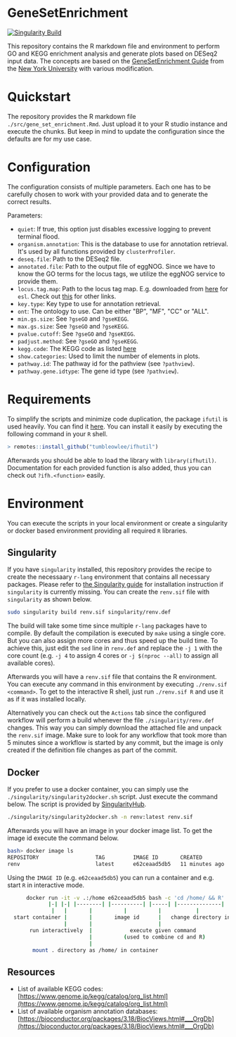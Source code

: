 # GeneSetEnrichment

[![Singularity Build](https://github.com/TumbleOwlee/gene-set-enrichment/actions/workflows/singularity.yml/badge.svg?branch=main)](https://github.com/TumbleOwlee/gene-set-enrichment/actions/workflows/singularity.yml)

This repository contains the R markdown file and environment to perform GO and KEGG enrichment analysis and generate plots based on DESeq2 input data. The concepts are based on the [GeneSetEnrichment Guide](https://learn.gencore.bio.nyu.edu/rna-seq-analysis/gene-set-enrichment-analysis/) from the [New York University](https://www.nyu.edu/) with various modification.

# Quickstart

The repository provides the R markdown file `./src/gene_set_enrichment.Rmd`. Just upload it to your R studio instance and execute the chunks. But keep in mind to update the configuration since the defaults are for my use case.

# Configuration

The configuration consists of multiple parameters. Each one has to be carefully chosen to work with your provided data and to generate the correct results.

Parameters:
* `quiet`: If true, this option just disables excessive logging to prevent terminal flood.
* `organism.annotation`: This is the database to use for annotation retrieval. It's used by all functions provided by `clusterProfiler`.
* `deseq.file`: Path to the DESeq2 file.
* `annotated.file`: Path to the output file of eggNOG. Since we have to know the GO terms for the locus tags, we utilize the eggNOG service to provide them.
* `locus.tag.map`: Path to the locus tag map. E.g. downloaded from [here](https://ftp.ncbi.nlm.nih.gov/genomes/all/GCF/000/299/455/GCF_000299455.1_ASM29945v1/) for `esl`. Check out [this](https://www.genome.jp/kegg/catalog/org_list.html) for other links.
* `key.type`: Key type to use for annotation retrieval.
* `ont`: The ontology to use. Can be either "BP", "MF", "CC" or "ALL".
* `min.gs.size`: See `?gseGO` and `?gseKEGG`.
* `max.gs.size`: See `?gseGO` and `?gseKEGG`.
* `pvalue.cutoff`: See `?gseGO` and `?gseKEGG`.
* `padjust.method`: See `?gseGO` and `?gseKEGG`.
* `kegg.code`: The KEGG code as listed [here](https://www.genome.jp/kegg/catalog/org_list.html)
* `show.categories`: Used to limit the number of elements in plots.
* `pathway.id`: The pathway id for the pathview (see `?pathview`).
* `pathway.gene.idtype`: The gene id type (see `?pathview`).

# Requirements

To simplify the scripts and minimize code duplication, the package `ifutil` is used heavily. You can find it [here](https://github.com/tumbleowlee/ifutil). You can install it easily by executing the following command in your `R` shell.

```R
> remotes::install_github("tumbleowlee/ifhutil")
```

Afterwards you should be able to load the library with `library(ifhutil)`. Documentation for each provided function is also added, thus you can check out `?ifh.<function>` easily.

# Environment

You can execute the scripts in your local environment or create a singularity or docker based environment providing all required `R` libraries.

## Singularity

If you have `singularity` installed, this repository provides the recipe to create the necessaary `r-lang` environment that contains all necessary packages. Please refer to [the Singularity guide](https://docs.sylabs.io/guides/2.6/user-guide/installation.html) for installation instruction if `singularity` is currently missing. You can create the `renv.sif` file with `singularity` as shown below.

```bash
sudo singularity build renv.sif singularity/renv.def
```

The build will take some time since multiple `r-lang` packages have to compile. By default the compilation is executed by `make` using a single core. But you can also assign more cores and thus speed up the build time. To achieve this, just edit the `sed` line in `renv.def` and replace the `-j 1` with the core count (e.g. `-j 4` to assign 4 cores or `-j $(nproc --all)` to assign all available cores).

Afterwards you will have a `renv.sif` file that contains the R environment. You can execute any command in this environment by executing `./renv.sif <command>`. To get to the interactive R shell, just run `./renv.sif R` and use it as if it was installed locally.

Alternatively you can check out the `Actions` tab since the configured workflow will perform a build whenever the file `./singularity/renv.def` changes. This way you can simply download the attached file and unpack the `renv.sif` image. Make sure to look for any workflow that took more than 5 minutes since a workflow is started by any commit, but the image is only created if the definition file changes as part of the commit.

## Docker

If you prefer to use a docker container, you can simply use the `./singularity/singularity2docker.sh` script. Just execute the command below. The script is provided by [SingularityHub](https://github.com/singularityhub/singularity2docker).

```bash
./singularity/singularity2docker.sh -n renv:latest renv.sif
```

Afterwards you will have an image in your docker image list. To get the image id execute the command below.

```bash
bash> docker image ls
REPOSITORY                  TAG         IMAGE ID       CREATED          SIZE
renv                        latest      e62ceaad5db5   11 minutes ago   2.3GB
```

Using the `IMAGE ID` (e.g. `e62ceaad5db5`) you can run a container and e.g. start `R` in interactive mode.

```bash
      docker run -it -v .:/home e62ceaad5db5 bash -c 'cd /home/ && R'
             |-| |-| |--------| |----------| |-----| |--------------|
              |   |       |          |          |           |
  start container |       |       image id      |   change directory into /home/ and run R
                  |       |                     |
       run interactively  |            execute given command
                          |          (used to combine cd and R)
                          |
        mount . directory as /home/ in container
```

## Resources

* List of available KEGG codes: [https://www.genome.jp/kegg/catalog/org_list.html](https://www.genome.jp/kegg/catalog/org_list.html)
* List of available organism annotation databases: [https://bioconductor.org/packages/3.18/BiocViews.html#___OrgDb](https://bioconductor.org/packages/3.18/BiocViews.html#___OrgDb)

